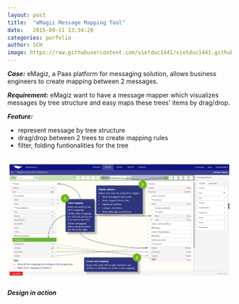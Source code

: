 ```yaml
---
layout: post
title:  "eMagiz Message Mapping Tool"
date:   2015-09-11 13:34:20
categories: porfolio
author: SCH
image: https://raw.githubusercontent.com/vietduc1441/vietduc1441.github.io/master/img/Design_MessageMapping%20_thumb.png
---
```

*__Case:__* eMagiz, a Paas platform for messaging solution, allows business engineers to create mapping between 2 messages. 

*__Requirement:__* eMagiz want to have a message mapper which visualizes messages by tree structure and easy maps these trees' items by drag/drop. 

*__Feature:__*

- represent message by tree structure
- drag/drop between 2 trees to create mapping rules
- filter, folding funtionalities for the tree

![Message mapping](https://raw.githubusercontent.com/vietduc1441/vietduc1441.github.io/master/img/Design_MessageMapping.png "message mapping")

*__Design in action__*

